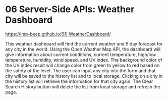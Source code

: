 # 06 Server-Side APIs: Weather Dashboard

https://lmp-beep.github.io/06-WeatherDashboard/

This weather dashboard will find the current weather and 5 day forecast for any city in the world. Using the Open Weather Map API, the dashboard will give information about current conditions, current temperature, high/low temperature, humidity, wind speed, and UV index. The background color of the UV index result will change color from green to yellow to red based on the safety of the level. The user can input any city into the form and that city will be saved to the history list and to local storage. Clicking on a city in the history list will retrieve the information for that city again. The Clear Search History button will delete the list from local storage and refresh the page.



